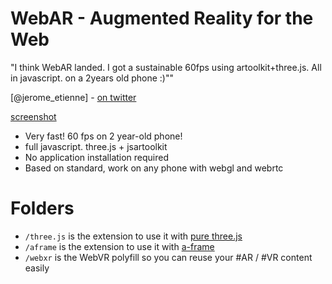 # WebAR - Augmented Reality for the Web

  "I think WebAR landed. I got a sustainable 60fps using artoolkit+three.js. All in javascript. on a 2years old phone :)""

[@jerome_etienne] - [on twitter](https://twitter.com/jerome_etienne/status/831333879810236421)

[screenshot](https://cloud.githubusercontent.com/assets/252962/23068128/40343608-f51a-11e6-8cb3-900e37a7f658.jpg)

- Very fast! 60 fps on 2 year-old phone! 
- full javascript. three.js + jsartoolkit
- No application installation required
- Based on standard, work on any phone with webgl and webrtc

# Folders
- ```/three.js``` is the extension to use it with [pure three.js](https://threejs.org)
- ```/aframe``` is the extension to use it with [a-frame](https://aframe.io)
- ```/webxr``` is the WebVR polyfill so you can reuse your #AR / #VR content easily
